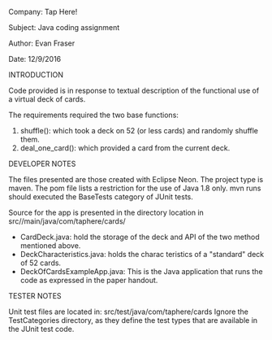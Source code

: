 Company: Tap Here!

Subject: Java coding assignment

Author: Evan Fraser

Date: 12/9/2016


INTRODUCTION

Code provided is in response to textual description of the functional use of a virtual deck of cards.

The requirements required the two base functions:
1. shuffle(): which took a deck on 52 (or less cards) and randomly shuffle them.
2. deal_one_card(): which provided a card from the current deck.

DEVELOPER NOTES

The files presented are those created with Eclipse Neon.  The project type is maven.  The pom file lists a restriction for the use of Java 1.8 only.  mvn runs should executed the BaseTests category of JUnit tests.

Source for the app is presented in the directory location in src//main/java/com/taphere/cards/
* CardDeck.java: hold the storage of the deck and API of the two method mentioned above.
* DeckCharacteristics.java: holds the charac teristics of a "standard" deck of 52 cards.  
* DeckOfCardsExampleApp.java: This is the Java application that runs the code as expressed in the paper handout.

TESTER NOTES

Unit test files are located in: 
src/test/java/com/taphere/cards
Ignore the TestCategories directory, as they define the test types that are available in the JUnit test code.
